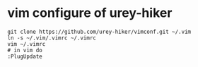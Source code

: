# vim configure of urey-hiker

```
git clone https://github.com/urey-hiker/vimconf.git ~/.vim
ln -s ~/.vim/.vimrc ~/.vimrc
vim ~/.vimrc
# in vim do
:PlugUpdate
```
